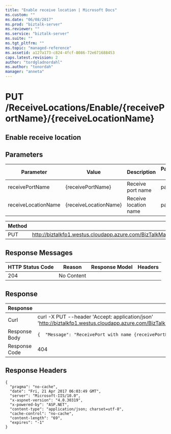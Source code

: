 ```yaml
---
title: "Enable receive location | Microsoft Docs"
ms.custom: ""
ms.date: "06/08/2017"
ms.prod: "biztalk-server"
ms.reviewer: ""
ms.service: "biztalk-server"
ms.suite: ""
ms.tgt_pltfrm: ""
ms.topic: "managed-reference"
ms.assetid: a127a173-c824-4fcf-8086-72e671688453
caps.latest.revision: 2
author: "tordgladnordahl"
ms.author: "tonordah"
manager: "anneta"
---
```

# PUT /ReceiveLocations/Enable/{receivePortName}/{receiveLocationName}
## Enable receive location



Parameters
---
|Parameter|Value|Description|Parameter Type|Data Type|
|---|---|---|---|---|
|receivePortName|{receivePortName}|Receive port name|path|string|
|receiveLocationName|{receiveLocationName}|Receive location name|path|string|

Method  | Request URL
------------- | -------------
PUT  | http://biztalkfp1.westus.cloudapp.azure.com/BizTalkManagementService/ReceiveLocations/Enable/%7BreceivePortName%7D/%7BreceiveLocationName%7D

Response Messages
---
|HTTP Status Code|Reason|Response Model|Headers|
|---|---|---|---|
|204|No Content|||

Response
---
| Response | Content          |
| ------------- | ----------- |
| Curl | curl -X PUT --header 'Accept: application/json' 'http://biztalkfp1.westus.cloudapp.azure.com/BizTalkManagementService/ReceiveLocations/Enable/%7BreceivePortName%7D/%7BreceiveLocationName%7D'|
| Response Body | `{  "Message": "ReceivePort with name {receivePortName} does not exist." }`|
| Response Code | 404|

Response Headers
---

```
{
  "pragma": "no-cache",
  "date": "Fri, 21 Apr 2017 06:03:49 GMT",
  "server": "Microsoft-IIS/10.0",
  "x-aspnet-version": "4.0.30319",
  "x-powered-by": "ASP.NET",
  "content-type": "application/json; charset=utf-8",
  "cache-control": "no-cache",
  "content-length": "69",
  "expires": "-1"
}
```

